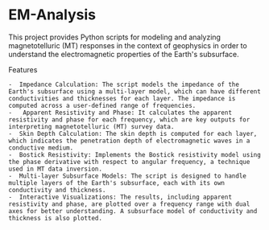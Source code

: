 # EM-Analysis
This project provides Python scripts for modeling and analyzing magnetotelluric (MT) responses in the context of geophysics in order to understand the electromagnetic properties of the Earth's subsurface.

Features

    -  Impedance Calculation: The script models the impedance of the Earth's subsurface using a multi-layer model, which can have different conductivities and thicknesses for each layer. The impedance is computed across a user-defined range of frequencies.
    -   Apparent Resistivity and Phase: It calculates the apparent resistivity and phase for each frequency, which are key outputs for interpreting magnetotelluric (MT) survey data.
    -  Skin Depth Calculation: The skin depth is computed for each layer, which indicates the penetration depth of electromagnetic waves in a conductive medium.
    -  Bostick Resistivity: Implements the Bostick resistivity model using the phase derivative with respect to angular frequency, a technique used in MT data inversion.
    -  Multi-layer Subsurface Models: The script is designed to handle multiple layers of the Earth's subsurface, each with its own conductivity and thickness.
    -  Interactive Visualizations: The results, including apparent resistivity and phase, are plotted over a frequency range with dual axes for better understanding. A subsurface model of conductivity and thickness is also plotted.
